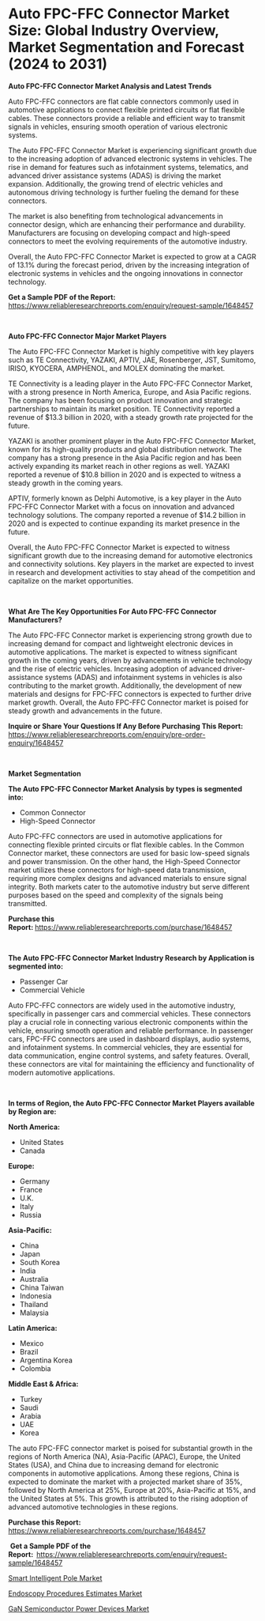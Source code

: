 <p><h1>Auto FPC-FFC Connector Market Size: Global Industry Overview, Market Segmentation and Forecast (2024 to 2031)</h1></p><p><strong>Auto FPC-FFC Connector Market Analysis and Latest Trends</strong></p>
<p><p>Auto FPC-FFC connectors are flat cable connectors commonly used in automotive applications to connect flexible printed circuits or flat flexible cables. These connectors provide a reliable and efficient way to transmit signals in vehicles, ensuring smooth operation of various electronic systems.</p><p>The Auto FPC-FFC Connector Market is experiencing significant growth due to the increasing adoption of advanced electronic systems in vehicles. The rise in demand for features such as infotainment systems, telematics, and advanced driver assistance systems (ADAS) is driving the market expansion. Additionally, the growing trend of electric vehicles and autonomous driving technology is further fueling the demand for these connectors.</p><p>The market is also benefiting from technological advancements in connector design, which are enhancing their performance and durability. Manufacturers are focusing on developing compact and high-speed connectors to meet the evolving requirements of the automotive industry.</p><p>Overall, the Auto FPC-FFC Connector Market is expected to grow at a CAGR of 13.1% during the forecast period, driven by the increasing integration of electronic systems in vehicles and the ongoing innovations in connector technology.</p></p>
<p><strong>Get a Sample PDF of the Report:&nbsp;</strong> <a href="https://www.reliableresearchreports.com/enquiry/request-sample/1648457">https://www.reliableresearchreports.com/enquiry/request-sample/1648457</a></p>
<p>&nbsp;</p>
<p><strong>Auto FPC-FFC Connector Major Market Players</strong></p>
<p><p>The Auto FPC-FFC Connector Market is highly competitive with key players such as TE Connectivity, YAZAKI, APTIV, JAE, Rosenberger, JST, Sumitomo, IRISO, KYOCERA, AMPHENOL, and MOLEX dominating the market. </p><p>TE Connectivity is a leading player in the Auto FPC-FFC Connector Market, with a strong presence in North America, Europe, and Asia Pacific regions. The company has been focusing on product innovation and strategic partnerships to maintain its market position. TE Connectivity reported a revenue of $13.3 billion in 2020, with a steady growth rate projected for the future.</p><p>YAZAKI is another prominent player in the Auto FPC-FFC Connector Market, known for its high-quality products and global distribution network. The company has a strong presence in the Asia Pacific region and has been actively expanding its market reach in other regions as well. YAZAKI reported a revenue of $10.8 billion in 2020 and is expected to witness a steady growth in the coming years.</p><p>APTIV, formerly known as Delphi Automotive, is a key player in the Auto FPC-FFC Connector Market with a focus on innovation and advanced technology solutions. The company reported a revenue of $14.2 billion in 2020 and is expected to continue expanding its market presence in the future.</p><p>Overall, the Auto FPC-FFC Connector Market is expected to witness significant growth due to the increasing demand for automotive electronics and connectivity solutions. Key players in the market are expected to invest in research and development activities to stay ahead of the competition and capitalize on the market opportunities.</p></p>
<p>&nbsp;</p>
<p><strong>What Are The Key Opportunities For Auto FPC-FFC Connector Manufacturers?</strong></p>
<p><p>The Auto FPC-FFC Connector market is experiencing strong growth due to increasing demand for compact and lightweight electronic devices in automotive applications. The market is expected to witness significant growth in the coming years, driven by advancements in vehicle technology and the rise of electric vehicles. Increasing adoption of advanced driver-assistance systems (ADAS) and infotainment systems in vehicles is also contributing to the market growth. Additionally, the development of new materials and designs for FPC-FFC connectors is expected to further drive market growth. Overall, the Auto FPC-FFC Connector market is poised for steady growth and advancements in the future.</p></p>
<p><strong>Inquire or Share Your Questions If Any Before Purchasing This Report:</strong> <a href="https://www.reliableresearchreports.com/enquiry/pre-order-enquiry/1648457">https://www.reliableresearchreports.com/enquiry/pre-order-enquiry/1648457</a></p>
<p>&nbsp;</p>
<p><strong>Market Segmentation</strong></p>
<p><strong>The Auto FPC-FFC Connector Market Analysis by types is segmented into:</strong></p>
<p><ul><li>Common Connector</li><li>High-Speed Connector</li></ul></p>
<p><p>Auto FPC-FFC connectors are used in automotive applications for connecting flexible printed circuits or flat flexible cables. In the Common Connector market, these connectors are used for basic low-speed signals and power transmission. On the other hand, the High-Speed Connector market utilizes these connectors for high-speed data transmission, requiring more complex designs and advanced materials to ensure signal integrity. Both markets cater to the automotive industry but serve different purposes based on the speed and complexity of the signals being transmitted.</p></p>
<p><strong>Purchase this Report:&nbsp;</strong><a href="https://www.reliableresearchreports.com/purchase/1648457">https://www.reliableresearchreports.com/purchase/1648457</a></p>
<p>&nbsp;</p>
<p><strong>The Auto FPC-FFC Connector Market Industry Research by Application is segmented into:</strong></p>
<p><ul><li>Passenger Car</li><li>Commercial Vehicle</li></ul></p>
<p><p>Auto FPC-FFC connectors are widely used in the automotive industry, specifically in passenger cars and commercial vehicles. These connectors play a crucial role in connecting various electronic components within the vehicle, ensuring smooth operation and reliable performance. In passenger cars, FPC-FFC connectors are used in dashboard displays, audio systems, and infotainment systems. In commercial vehicles, they are essential for data communication, engine control systems, and safety features. Overall, these connectors are vital for maintaining the efficiency and functionality of modern automotive applications.</p></p>
<p>&nbsp;</p>
<p><strong>In terms of Region, the Auto FPC-FFC Connector Market Players available by Region are:</strong></p>
<p>
    <p> <strong> North America: </strong>
        <ul>
            <li>United States</li>
            <li>Canada</li>
        </ul>
        </p> 
    <p> <strong> Europe: </strong>
        <ul>
            <li>Germany</li>
            <li>France</li>
            <li>U.K.</li>
            <li>Italy</li>
            <li>Russia</li>
        </ul>
        </p> 
    <p> <strong> Asia-Pacific: </strong>
        <ul>
            <li>China</li>
            <li>Japan</li>
            <li>South Korea</li>
            <li>India</li>
            <li>Australia</li>
            <li>China Taiwan</li>
            <li>Indonesia</li>
            <li>Thailand</li>
            <li>Malaysia</li>
        </ul>
        </p> 
    <p> <strong> Latin America: </strong>
        <ul>
            <li>Mexico</li>
            <li>Brazil</li>
            <li>Argentina Korea</li>
            <li>Colombia</li>
        </ul>
        </p> 
    <p> <strong> Middle East & Africa: </strong>
        <ul>
            <li>Turkey</li>
            <li>Saudi</li>
            <li>Arabia</li>
            <li>UAE</li>
            <li>Korea</li>
        </ul>
    </p>
    </p>
<p><p>The auto FPC-FFC connector market is poised for substantial growth in the regions of North America (NA), Asia-Pacific (APAC), Europe, the United States (USA), and China due to increasing demand for electronic components in automotive applications. Among these regions, China is expected to dominate the market with a projected market share of 35%, followed by North America at 25%, Europe at 20%, Asia-Pacific at 15%, and the United States at 5%. This growth is attributed to the rising adoption of advanced automotive technologies in these regions.</p></p>
<p><strong>Purchase this Report: </strong><a href="https://www.reliableresearchreports.com/purchase/1648457">https://www.reliableresearchreports.com/purchase/1648457</a></p>
<p>&nbsp;<strong>Get a Sample PDF of the Report:&nbsp;&nbsp;</strong><a href="https://www.reliableresearchreports.com/enquiry/request-sample/1648457">https://www.reliableresearchreports.com/enquiry/request-sample/1648457</a></p>
<p><strong></strong></p>
<p><p><a href="https://github.com/pizolina/Market-Research-Report-List-3/blob/main/smart-intelligent-pole-market.md">Smart Intelligent Pole Market</a></p><p><a href="https://github.com/dimitrishawkinswaynenp91rgz/Market-Research-Report-List-1/blob/main/endoscopy-procedures-estimates-market.md">Endoscopy Procedures Estimates Market</a></p><p><a href="https://github.com/danielneavesallisons03mba/Market-Research-Report-List-1/blob/main/gan-semiconductor-power-devices-market.md">GaN Semiconductor Power Devices Market</a></p></p>